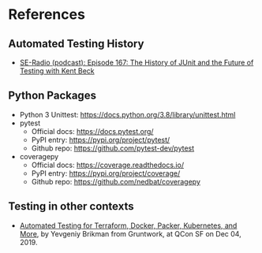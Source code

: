 References
==========

## Automated Testing History

* [SE-Radio (podcast): Episode 167: The History of JUnit and the Future of Testing with Kent Beck](https://www.se-radio.net/2010/09/episode-167-the-history-of-junit-and-the-future-of-testing-with-kent-beck/)

## Python Packages

* Python 3 Unittest: https://docs.python.org/3.8/library/unittest.html
* pytest
  * Official docs: https://docs.pytest.org/
  * PyPI entry: https://pypi.org/project/pytest/
  * Github repo: https://github.com/pytest-dev/pytest
* coveragepy
  * Official docs: https://coverage.readthedocs.io/
  * PyPI entry: https://pypi.org/project/coverage/
  * Github repo: https://github.com/nedbat/coveragepy

## Testing in other contexts

* [Automated Testing for Terraform, Docker, Packer, Kubernetes, and More](https://www.infoq.com/presentations/automated-testing-terraform-docker-packer/), by Yevgeniy Brikman from Gruntwork, at QCon SF on Dec 04, 2019.
